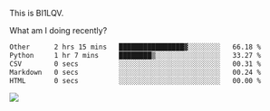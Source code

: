This is BI1LQV.

What am I doing recently?

<!--START_SECTION:waka-->

```txt
Other      2 hrs 15 mins   ████████████████▓░░░░░░░░   66.18 %
Python     1 hr 7 mins     ████████▒░░░░░░░░░░░░░░░░   33.27 %
CSV        0 secs          ░░░░░░░░░░░░░░░░░░░░░░░░░   00.31 %
Markdown   0 secs          ░░░░░░░░░░░░░░░░░░░░░░░░░   00.24 %
HTML       0 secs          ░░░░░░░░░░░░░░░░░░░░░░░░░   00.00 %
```

<!--END_SECTION:waka-->

<img src="https://github-readme-stats.vercel.app/api?username=bi1lqv&show_icons=true&count_private=true">
